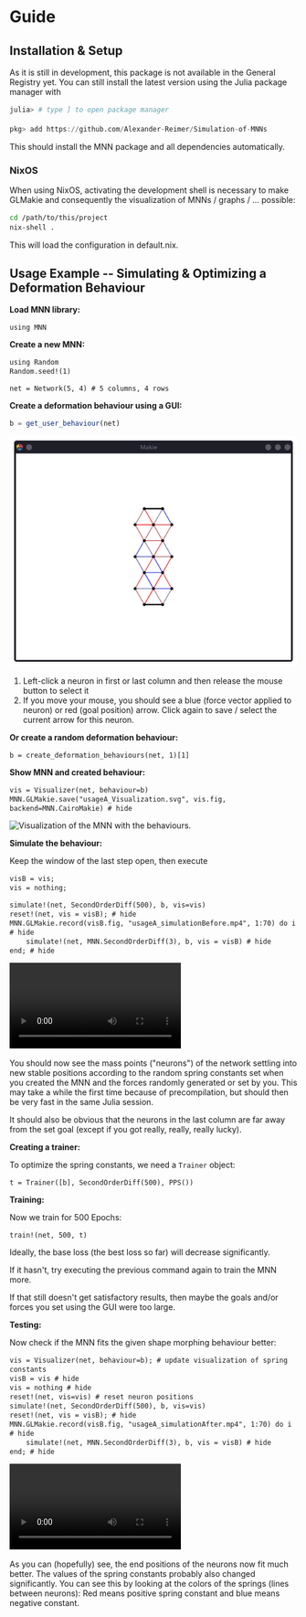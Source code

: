 # Guide

## Installation & Setup

As it is still in development, this package is not available in the General
Registry yet. You can still install the latest version using the Julia package
manager with

```julia
julia> # type ] to open package manager

pkg> add https://github.com/Alexander-Reimer/Simulation-of-MNNs
```

This should install the MNN package and all dependencies automatically.

### NixOS

When using NixOS, activating the development shell is necessary to make GLMakie
and consequently the visualization of MNNs / graphs / ... possible:

```bash
cd /path/to/this/project
nix-shell .
```

This will load the configuration in default.nix.

## Usage Example -- Simulating & Optimizing a Deformation Behaviour

**Load MNN library:**

```@repl usageA
using MNN
```

**Create a new MNN:**

```@setup usageA
using Random
Random.seed!(1)
```

```@repl usageA
net = Network(5, 4) # 5 columns, 4 rows
```

**Create a deformation behaviour using a GUI:**

```julia
b = get_user_behaviour(net)
```

![Screenshot of the GUI showing a MNN](DeformationGUI.png)

1. Left-click a neuron in first or last column and then release the mouse button to select it
2. If you move your mouse, you should see a blue (force vector applied to
   neuron) or red (goal position) arrow. Click again to save / select the current arrow for this neuron.

**Or create a random deformation behaviour:**

```@repl usageA
b = create_deformation_behaviours(net, 1)[1]
```

**Show MNN and created behaviour:**

```@repl usageA
vis = Visualizer(net, behaviour=b)
MNN.GLMakie.save("usageA_Visualization.svg", vis.fig, backend=MNN.CairoMakie) # hide
```

![Visualization of the MNN with the behaviours.](usageA_Visualization.svg)

**Simulate the behaviour:**

Keep the window of the last step open, then execute

```@setup usageA
visB = vis;
vis = nothing;
```

```@repl usageA
simulate!(net, SecondOrderDiff(500), b, vis=vis)
reset!(net, vis = visB); # hide
MNN.GLMakie.record(visB.fig, "usageA_simulationBefore.mp4", 1:70) do i # hide
    simulate!(net, MNN.SecondOrderDiff(3), b, vis = visB) # hide
end; # hide
```

![Video of the MNN being simulated with forces given in behaviour being applied. The end positions don't fit to the given goals.](usageA_simulationBefore.mp4)

You should now see the mass points ("neurons") of the network settling into new
stable positions according to the random spring constants set when you created
the MNN and the forces randomly generated or set by you. This may take a while
the first time because of precompilation, but should then be very fast in the
same Julia session.

It should also be obvious that the neurons in the last column are far away from
the set goal (except if you got really, really, really lucky).

**Creating a trainer:**

To optimize the spring constants, we need a `Trainer` object:

```@repl usageA
t = Trainer([b], SecondOrderDiff(500), PPS())
```

**Training:**

Now we train for 500 Epochs:

```@repl usageA
train!(net, 500, t)
```

Ideally, the base loss (the best loss so far) will decrease significantly.

If it hasn't, try executing the previous command again to train the MNN more.

If that still doesn't get satisfactory results, then maybe the goals and/or
forces you set using the GUI were too large.

**Testing:**

Now check if the MNN fits the given shape morphing behaviour better:

```@repl usageA
vis = Visualizer(net, behaviour=b); # update visualization of spring constants
visB = vis # hide
vis = nothing # hide
reset!(net, vis=vis) # reset neuron positions
simulate!(net, SecondOrderDiff(500), b, vis=vis)
reset!(net, vis = visB); # hide
MNN.GLMakie.record(visB.fig, "usageA_simulationAfter.mp4", 1:70) do i # hide
    simulate!(net, MNN.SecondOrderDiff(3), b, vis = visB) # hide
end; # hide
```

![Video of the MNN being simulated with forces given in behaviour being applied. The end positions now fit much better to the given goals.](usageA_simulationAfter.mp4)

As you can (hopefully) see, the end positions of the neurons now fit much
better. The values of the spring constants probably also changed significantly.
You can see this by looking at the colors of the springs (lines between
neurons): Red means positive spring constant and blue means negative constant.
